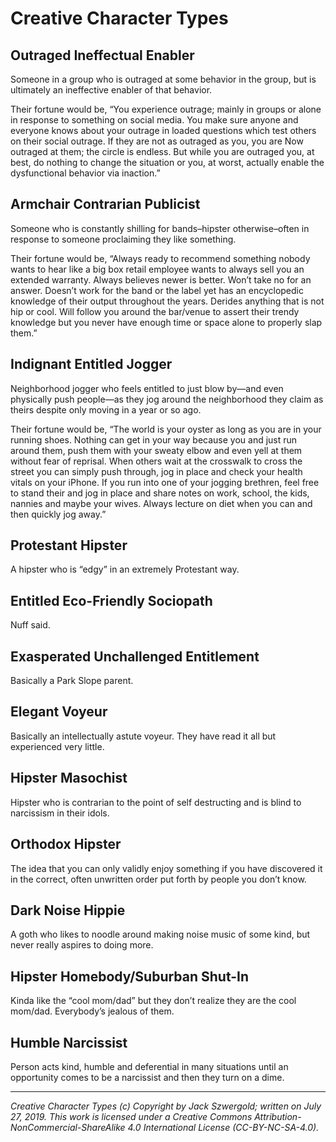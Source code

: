 # Creative Character Types

## Outraged Ineffectual Enabler

Someone in a group who is outraged at some behavior in the group, but is ultimately an ineffective enabler of that behavior.

Their fortune would be, “You experience outrage; mainly in groups or alone in response to something on social media. You make sure anyone and everyone knows about your outrage in loaded questions which test others on their social outrage. If they are not as outraged as you, you are Now outraged at them; the circle is endless. But while you are outraged you, at best, do nothing to change the situation or you, at worst, actually enable the dysfunctional behavior via inaction.”

## Armchair Contrarian Publicist

Someone who is constantly shilling for bands–hipster otherwise–often in response to someone proclaiming they like something.

Their fortune would be, “Always ready to recommend something nobody wants to hear like a big box retail employee wants to always sell you an extended warranty. Always believes newer is better. Won’t take no for an answer. Doesn’t work for the band or the label yet has an encyclopedic knowledge of their output throughout the years. Derides anything that is not hip or cool. Will follow you around the bar/venue to assert their trendy knowledge but you never have enough time or space alone to properly slap them.”

## Indignant Entitled Jogger

Neighborhood jogger who feels entitled to just blow by—and even physically push people—as they jog around the neighborhood they claim as theirs despite only moving in a year or so ago.

Their fortune would be, “The world is your oyster as long as you are in your running shoes. Nothing can get in your way because you and just run around them, push them with your sweaty elbow and even yell at them without fear of reprisal. When others wait at the crosswalk to cross the street you can simply push through, jog in place and check your health vitals on your iPhone. If you run into one of your jogging brethren, feel free to stand their and jog in place and share notes on work, school, the kids, nannies and maybe your wives. Always lecture on diet when you can and then quickly jog away.” 

## Protestant Hipster

A hipster who is “edgy” in an extremely Protestant way.

## Entitled Eco-Friendly Sociopath

Nuff said.

## Exasperated Unchallenged Entitlement

Basically a Park Slope parent.

## Elegant Voyeur

Basically an intellectually astute voyeur. They have read it all but experienced very little.

## Hipster Masochist

Hipster who is contrarian to the point of self destructing and is blind to narcissism in their idols.

## Orthodox Hipster

The idea that you can only validly enjoy something if you have discovered it in the correct, often unwritten order put forth by people you don’t know.

## Dark Noise Hippie

A goth who likes to noodle around making noise music of some kind, but never really aspires to doing more.

## Hipster Homebody/Suburban Shut-In

Kinda like the “cool mom/dad” but they don’t realize they are the cool mom/dad. Everybody’s jealous of them.

## Humble Narcissist

Person acts kind, humble and deferential in many situations until an opportunity comes to be a narcissist and then they turn on a dime.

***

*Creative Character Types (c) Copyright by Jack Szwergold; written on July 27, 2019. This work is licensed under a Creative Commons Attribution-NonCommercial-ShareAlike 4.0 International License (CC-BY-NC-SA-4.0).*
